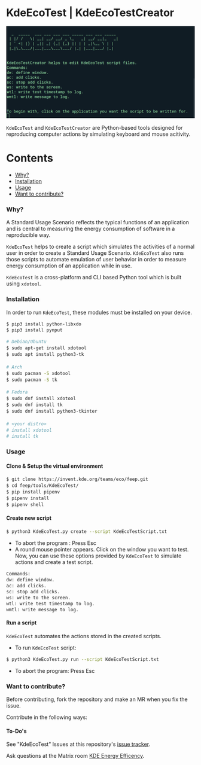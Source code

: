 # KdeEcoTest | KdeEcoTestCreator

![KDE-ECO-TEST IMAGE](Kdeecotest.png)

`KdeEcoTest` and `KdeEcoTestCreator` are Python-based tools designed for reproducing computer actions by simulating keyboard and mouse acitivity.

Contents
========
* [Why?](#why)
* [Installation](#installation)
* [Usage](#usage)
* [Want to contribute?](#want-to-contribute)

### Why?

A Standard Usage Scenario reflects the typical functions of an application and is central to measuring the energy consumption of software in a reproducible way.

`KdeEcoTest` helps to create a script which simulates the activities of a normal user in order to create a Standard Usage Scenario. `KdeEcoTest` also runs those scripts to automate emulation of user behavior in order to measure energy consumption of an application while in use.

`KdeEcoTest` is a cross-platform and CLI based Python tool which is built using `xdotool`.

### Installation

In order to run `KdeEcoTest`, these modules must be installed on your device.

```bash
$ pip3 install python-libxdo
$ pip3 install pynput
```

```bash
# Debian/Ubuntu
$ sudo apt-get install xdotool
$ sudo apt install python3-tk

# Arch
$ sudo pacman -S xdotool
$ sudo pacman -S tk

# Fedora
$ sudo dnf install xdotool
$ sudo dnf install tk
$ sudo dnf install python3-tkinter

# <your distro>
# install xdotool
# install tk
```

### Usage

#### Clone & Setup the virtual environment

```bash
$ git clone https://invent.kde.org/teams/eco/feep.git
$ cd feep/tools/KdeEcoTest/
$ pip install pipenv
$ pipenv install
$ pipenv shell
```

#### Create new script 

```bash
$ python3 KdeEcoTest.py create --script KdeEcoTestScript.txt
```
- To abort the program : Press Esc
- A round mouse pointer appears. Click on the window you want to test. Now, you can use these options provided by `KdeEcoTest` to simulate actions and create a test script.

```shell
Commands:
dw: define window.
ac: add clicks.
sc: stop add clicks.
ws: write to the screen.
wtl: write test timestamp to log.
wmtl: write message to log.
```

#### Run a script

`KdeEcoTest` automates the actions stored in the created scripts.

- To run `KdeEcoTest` script:
```bash
$ python3 KdeEcoTest.py run --script KdeEcoTestScript.txt
```
- To abort the program: Press Esc

### Want to contribute?

Before contributing, fork the repository and make an MR when you fix the issue.

Contribute in the following ways:

#### To-Do's

See "KdeEcoTest" Issues at this repository's [issue tracker](https://invent.kde.org/teams/eco/feep/-/issues).

Ask questions at the Matrix room [KDE Energy Efficency](https://matrix.to/#/#energy-efficiency:kde.org).
